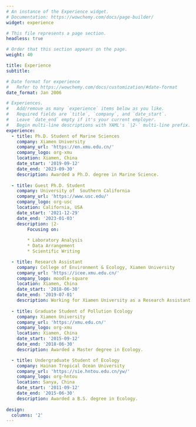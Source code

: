 ```yaml
---
# An instance of the Experience widget.
# Documentation: https://wowchemy.com/docs/page-builder/
widget: experience

# This file represents a page section.
headless: true

# Order that this section appears on the page.
weight: 40

title: Experience
subtitle:

# Date format for experience
#   Refer to https://wowchemy.com/docs/customization/#date-format
date_format: Jan 2006

# Experiences.
#   Add/remove as many `experience` items below as you like.
#   Required fields are `title`, `company`, and `date_start`.
#   Leave `date_end` empty if it's your current employer.
#   Begin multi-line descriptions with YAML's `|2-` multi-line prefix.
experience:
  - title: Ph.D. Student of Marine Sciences
    company: Xiamen University
    company_url: 'https://en.xmu.edu.cn/'
    company_logo: org-xmu
    location: Xiamen, China
    date_start: '2019-09-12'
    date_end: '2023-09-30'
    description: Awarded a Ph.D. degree in Marine Science.
    
  - title: Guest Ph.D. Student
    company: University of  Southern California
    company_url: 'https://www.usc.edu/'
    company_logo: org-usc
    location: California, USA
    date_start: '2021-12-29'
    date_end: '2023-01-03'
    description: |2-
        Focusing on:
        
        * Laboratory Analysis
        * Data Arrangement
        * Scientific Writing

  - title: Research Assistant 
    company: College of Environment & Ecology, Xiamen University
    company_url: 'https://icee.xmu.edu.cn/'
    company_logo: moodle-square
    location: Xiamen, China
    date_start: '2018-06-30'
    date_end: '2019-07-01'
    description: Working for Xiamen University as a Research Assistant.
    
  - title: Graduate Student of Pollution Ecology
    company: Xiamen University
    company_url: 'https://xmu.edu.cn/'
    company_logo: org-xmu
    location: Xiamen, China
    date_start: '2015-09-12'
    date_end: '2018-06-30'
    description: Awarded a Master degree in Ecology.

  - title: Undergraduate Student of Ecology
    company: Hainan Tropical Ocean University
    company_url: 'https://sie.hntou.edu.cn/yw/'
    company_logo: org-hntou
    location: Sanya, China
    date_start: '2011-09-12'
    date_end: '2015-06-30'
    description: Awarded a B.S. degree in Ecology.
    
design:
  columns: '2'
---
```

